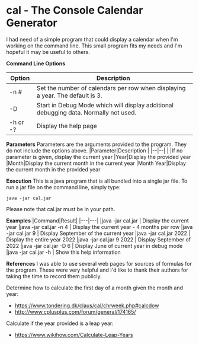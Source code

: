 # cal - The Console Calendar Generator

I had need of a simple program that could display a calendar when I'm working on the command line.  This small program fits my needs and I'm hopeful it may be useful to others.

**Command Line Options**

|Option|Description  |
|--|--|
|-n #| Set the number of calendars per row when displaying a year.  The default is 3.
|-D|Start in Debug Mode which will display additional debugging data. Normally not used.
|-h or -?|Display the help page

**Parameters**
Parameters are the arguments provided to the program.  They do not include the options above.
|Parameter|Description  |
|--|--|
|  |If no parameter is given, display the current year
|Year|Display the provided year
|Month|Display the current month in the current year
|Month Year|Display the current month in the provided year

**Execution**
This is a java program that is all bundled into a single jar file.  To run a jar file on the command line, simply type:

    java -jar cal.jar
  
 Please note that cal.jar must be in your path.

**Examples**
|Command|Result|
|---|---|
|java -jar cal.jar        | Display the current year
|java -jar cal.jar -n 4   | Display the current year - 4 months per row
|java -jar cal.jar 9      | Display September of the current year
|java -jar cal.jar 2022   | Display the entire year 2022
|java -jar cal.jar 9 2022 | Display September of 2022
|java -jar cal.jar -D 6   | Display June of current year in debug mode
|java -jar cal.jar -h     | Show this help information

**References**
I was able to use several web pages for sources of formulas for the program.  These were very helpful and I'd like to thank their authors for taking the time to record them publicly.

Determine how to calculate the first day of a month given the month and year:
* https://www.tondering.dk/claus/cal/chrweek.php#calcdow
* http://www.cplusplus.com/forum/general/174165/

Calculate if the year provided is a leap year:
* https://www.wikihow.com/Calculate-Leap-Years